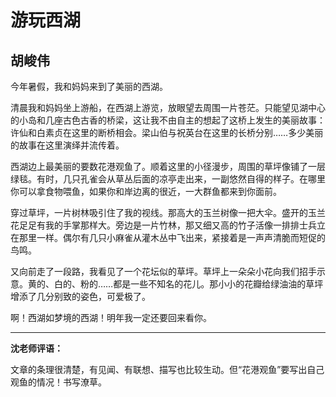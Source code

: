 # 游玩西湖 #

## 胡峻伟 ##

今年暑假，我和妈妈来到了美丽的西湖。

清晨我和妈妈坐上游船，在西湖上游览，放眼望去周围一片苍茫。只能望见湖中心的小岛和几座古色古香的桥梁，这让我不由自主的想起了这桥上发生的美丽故事：许仙和白素贞在这里的断桥相会。梁山伯与祝英台在这里的长桥分别……多少美丽的故事在这里演绎并流传着。
   
西湖边上最美丽的要数花港观鱼了。顺着这里的小径漫步，周围的草坪像铺了一层绿毯。有时，几只孔雀会从草丛后面的凉亭走出来，一副悠然自得的样子。在哪里你可以拿食物喂鱼，如果你和岸边离的很近，一大群鱼都来到你面前。
   
穿过草坪，一片树林吸引住了我的视线。那高大的玉兰树像一把大伞。盛开的玉兰花足足有我的手掌那样大。旁边是一片竹林，那又细又高的竹子活像一排排士兵立在那里一样。偶尔有几只小麻雀从灌木丛中飞出来，紧接着是一声声清脆而短促的鸟鸣。
   
又向前走了一段路，我看见了一个花坛似的草坪。草坪上一朵朵小花向我们招手示意。黄的、白的、粉的……都是一些不知名的花儿。那小小的花瓣给绿油油的草坪增添了几分别致的姿色，可爱极了。
   
啊！西湖如梦境的西湖！明年我一定还要回来看你。

-------------------------------------

**沈老师评语：**

文章的条理很清楚，有见闻、有联想、描写也比较生动。但“花港观鱼”要写出自己观鱼的情况！书写潦草。
            